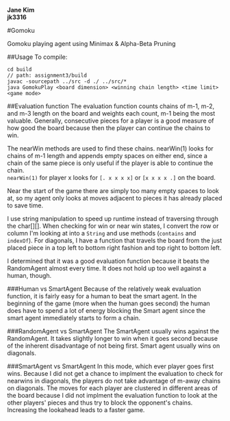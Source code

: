 **Jane Kim**  
**jk3316**

#Gomoku

Gomoku playing agent using Minimax & Alpha-Beta Pruning

##Usage
To compile:

```
cd build
// path: assignment3/build
javac -sourcepath ../src -d ./ ../src/*
java GomokuPlay <board dimension> <winning chain length> <time limit> <game mode> 
```

##Evaluation function
The evaluation function counts chains of m-1, m-2, and m-3 length on the board and weights each count, m-1 being the most valuable. Generally, consecutive pieces for a player is a good measure of how good the board because then the player can continue the chains to win.

The nearWin methods are used to find these chains. nearWin(1) looks for chains of m-1 length and appends empty spaces on either end, since a chain of the same piece is only useful if the player is able to continue the chain.  
`nearWin(1)` for player x looks for `[. x x x x]` or `[x x x x .]` on the board.

Near the start of the game there are simply too many empty spaces to look at, so my agent only looks at moves adjacent to pieces it has already placed to save time. 

I use string manipulation to speed up runtime instead of traversing through the char[][]. When checking for win or near win states, I convert the row or column I'm looking at into a `String` and use methods (`contains` and `indexOf`). For diagonals, I have a function that travels the board from the just placed piece in a top left to bottom right fashion and top right to bottom left. 

I determined that it was a good evaluation function because it beats the RandomAgent almost every time. It does not hold up too well against a human, though. 

###Human vs SmartAgent
Because of the relatively weak evaluation function, it is fairly easy for a human to beat the smart agent. In the beginning of the game (more when the human goes second) the human does have to spend a lot of energy blocking the Smart agent since the smart agent immediately starts to form a chain. 

###RandomAgent vs SmartAgent
The SmartAgent usually wins against the RandomAgent. It takes slightly longer to win when it goes second because of the inherent disadvantage of not being first. Smart agent usually wins on diagonals. 

###SmartAgent vs SmartAgent
In this mode, which ever player goes first wins. Because I did not get a chance to implment the evaluation to check for nearwins in diagonals, the players do not take advantage of m-away chains on diagonals. The moves for each player are clustered in different areas of the board because I did not implment the evaluation function to look at the other players' pieces and thus try to block the opponent's chains. Increasing the lookahead leads to a faster game. 